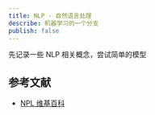 ```yaml
---
title: NLP - 自然语言处理
describe: 机器学习的一个分支
publish: false
---
```


先记录一些 NLP 相关概念，尝试简单的模型

## 参考文献

- [NPL 维基百科][nlp-wiki]

[nlp-wiki]: https://www.wikiwand.com/zh/%E8%87%AA%E7%84%B6%E8%AF%AD%E8%A8%80%E5%A4%84%E7%90%86
